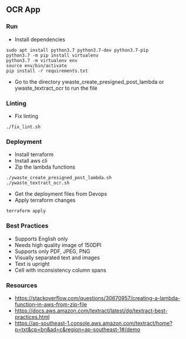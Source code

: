 ## OCR App

### Run
- Install dependencies
```
sudo apt install python3.7 python3.7-dev python3.7-pip
python3.7 -m pip install virtualenv 
python3.7 -m virtualenv env
source env/bin/activate
pip install -r requirements.txt
```
- Go to the directory ywaste_create_presigned_post_lambda or ywaste_textract_ocr to run the file

### Linting
- Fix linting
```
./fix_lint.sh
```

### Deployment
- Install terraform
- Install aws cli
- Zip the lambda functions
```
./ywaste_create_presigned_post_lambda.sh
./ywaste_textract_ocr.sh
```
- Get the deployment files from Devops
- Apply terraform changes
```
terraform apply
```

### Best Practices
- Supports English only
- Needs high quality image of 150DPI
- Supports only PDF, JPEG, PNG
- Visually separated text and images
- Text is upright
- Cell with inconsistency column spans

### Resources
- https://stackoverflow.com/questions/30670957/creating-a-lambda-function-in-aws-from-zip-file
- https://docs.aws.amazon.com/textract/latest/dg/textract-best-practices.html
- https://ap-southeast-1.console.aws.amazon.com/textract/home?p=txt&cp=bn&ad=c&region=ap-southeast-1#/demo